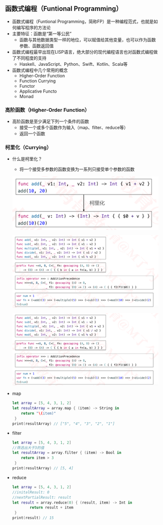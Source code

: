 ## 函数式编程（Funtional Programming）

+ 函数式编程（Funtional Programming，简称FP）是一种编程范式，也就是如何编写程序的方法论
+ 主要特征：函数是“第一等公民”
  - 函数与其他数据类型一样的地位，可以赋值给其他变量，也可以作为函数参数、函数返回值
+ 函数式编程最早出现在LISP语言，绝大部分的现代编程语言也对函数式编程做了不同程度的支持
  - Haskell、JavaScript、Python、Swift、Kotlin、Scala等
+ 函数式编程中几个常用的概念
  - Higher-Order Function
  - Function Currying
  - Functor
  - Applicative Functo
  - Monad

### 高阶函数（Higher-Order Function）

+ 高阶函数是至少满足下列一个条件的函数
  - 接受一个或多个函数作为输入（map、filter、reduce等）
  - 返回一个函数

### 柯里化（Currying）

- 什么是柯里化？

  - 将一个接受多参数的函数变换为一系列只接受单个参数的函数

  ![](./images/函数式编程0.png)

  ![](./images/函数式编程2.png)

  ![](./images/函数式编程2.png)

+ map

  ```swift
  let array = [5, 4, 3, 1, 2]
  let resultArray = array.map { (item) -> String in
      return "\(item)"
   }
  print(resultArray) // ["5", "4", "3", "2", "1"]
  ```

+ filter

  ```swift
  let array = [5, 4, 3, 1, 2]
  //筛选出大于3的值
  let resultArray = array.filter { (item) -> Bool in
      return item > 3
   }
  print(resultArray) // [5, 4]
  ```

+ reduce

  ```swift
  let array = [5, 4, 3, 1, 2]
  //initalResult: 0
  //nextPartialResult: result
  let result = array.reduce(0) { (result, item) -> Int in
          return result + item
   }
  print(result) // 15
  ```

  